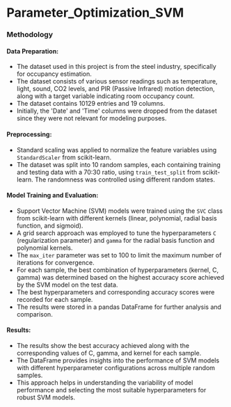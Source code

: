 # Parameter_Optimization_SVM

### Methodology

#### Data Preparation:
- The dataset used in this project is from the steel industry, specifically for occupancy estimation.
- The dataset consists of various sensor readings such as temperature, light, sound, CO2 levels, and PIR (Passive Infrared) motion detection, along with a target variable indicating room occupancy count.
- The dataset contains 10129 entries and 19 columns.
- Initially, the 'Date' and 'Time' columns were dropped from the dataset since they were not relevant for modeling purposes.

#### Preprocessing:
- Standard scaling was applied to normalize the feature variables using `StandardScaler` from scikit-learn.
- The dataset was split into 10 random samples, each containing training and testing data with a 70:30 ratio, using `train_test_split` from scikit-learn. The randomness was controlled using different random states.

#### Model Training and Evaluation:
- Support Vector Machine (SVM) models were trained using the `SVC` class from scikit-learn with different kernels (linear, polynomial, radial basis function, and sigmoid).
- A grid search approach was employed to tune the hyperparameters `C` (regularization parameter) and `gamma` for the radial basis function and polynomial kernels.
- The `max_iter` parameter was set to 100 to limit the maximum number of iterations for convergence.
- For each sample, the best combination of hyperparameters (kernel, C, gamma) was determined based on the highest accuracy score achieved by the SVM model on the test data.
- The best hyperparameters and corresponding accuracy scores were recorded for each sample.
- The results were stored in a pandas DataFrame for further analysis and comparison.

#### Results:
- The results show the best accuracy achieved along with the corresponding values of C, gamma, and kernel for each sample.
- The DataFrame provides insights into the performance of SVM models with different hyperparameter configurations across multiple random samples.
- This approach helps in understanding the variability of model performance and selecting the most suitable hyperparameters for robust SVM models.
